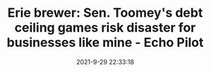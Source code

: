 ---
"title": "Erie brewer: Sen. Toomey's debt ceiling games risk disaster for businesses like mine - Echo Pilot"
"date": "2021-9-29 22:33:18"
"feed_name": "GOOGLENEWSMINING"
"feed_website": "https://news.google.com/search?q=mining%2Bincident&hl=en-US&gl=US&ceid=US:en"
"feed_rss": "https://news.google.com/rss/search?q=mining%2Bincident&hl=en-US&gl=US&ceid=US:en"
"link": "https://www.echo-pilot.com/story/opinion/2021/09/29/gops-debt-ceiling-games-could-spell-disaster-businesses-like-mine/5921764001/"
"source": "{'href': 'https://www.echo-pilot.com', 'title': 'Echo Pilot'}"
"file": "_posts/2021-1-1-09702ddc40bd08124bd0f9a4970065d70e5954a8.md"
"accident": "0"
"drilling": "0"
"dead": "0"
"injured": "0"
"arrested": "0"
"where": "unknown site"
"causes": "unknown"
"place": "unknown place"
---